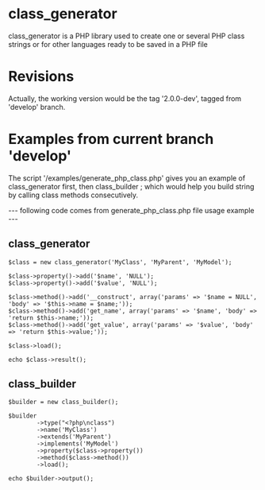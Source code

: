# class_generator
class_generator is a PHP library used to create one or several PHP class strings or for other languages ready to be saved in a PHP file

# Revisions
Actually, the working version would be the tag '2.0.0-dev', tagged from 'develop' branch.

# Examples from current branch 'develop'
The script '/examples/generate_php_class.php' gives you an example of class_generator first, then class_builder ;
which would help you build string by calling class methods consecutively.


--- following code comes from generate_php_class.php file usage example ---


## class_generator

```
$class = new class_generator('MyClass', 'MyParent', 'MyModel');

$class->property()->add('$name', 'NULL');
$class->property()->add('$value', 'NULL');

$class->method()->add('__construct', array('params' => '$name = NULL', 'body' => '$this->name = $name;'));
$class->method()->add('get_name', array('params' => '$name', 'body' => 'return $this->name;'));
$class->method()->add('get_value', array('params' => '$value', 'body' => 'return $this->value;'));

$class->load();

echo $class->result();
```

## class_builder

```
$builder = new class_builder();

$builder
        ->type("<?php\nclass")
        ->name('MyClass')
        ->extends('MyParent')
        ->implements('MyModel')
        ->property($class->property())
        ->method($class->method())
        ->load();

echo $builder->output();
```
